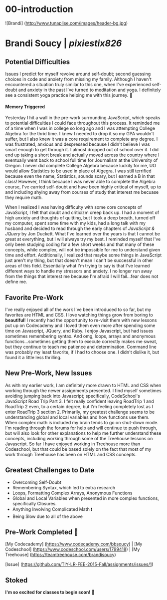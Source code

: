 # 00-introduction
![Brandi] (http://www.tunaplise.com/images/header-bg.jpg)
# Brandi Soucy  |  *pixiestix826*


## Potential Difficulties 
Issues I predict for myself revolve around self-doubt; second guessing choices in code and anxiety from missing my family.  Although I haven't encountered a situation truly similar to this one, when I've experienced self-doubt and anxiety in the past I've turned to meditation and yoga.  I definitely see a consistent yoga practice helping me with this journey. :pray:
#### Memory Triggered
Yesterday I hit a wall in the pre-work surrounding JavaScript, which speaks to potential difficulties I could face throughout this process. It reminded me of a time when I was in college so long ago and I was attempting College Algebra for the thrid time.  I knew I needed to drop it so my GPA wouldn't suffer, but I also knew it was a core requirement to complete any degree. I was frustrated, anxious and despressed because I didn't believe I was smart enough to get through it.  I almost dropped out of school over it.  I did end up taking a short break and actually moved across the country where I eventually went back to school full time for Journalism at the University of Oregon.  I never did complete College Algebra because luckily for me, UO would allow Statistics to be used in place of Algegra.  I was still terrified because even the name, Statistics, sounds scary, but I earned a B in that class! However, I think because I was never able to complete the Algebra course, I've carried self-doubt and have been highly critical of myself, up to and including shying away from courses of study that interest me becuase they require math.

When I realized I was having difficulty with some core concepts of JavaScript, I felt that doubt and criticizm creep back up.  I had a moment of high anxiety and thoughts of quitting, but I took a deep breath, turned off my computer, spent some time with my kids, had a long talk with my husband and decided to read through the early chapters of *JavaScript & JQuery* by Jon Duckett. What I've learned over the years is that I cannot be great at everything, but I will always try my best.  I reminded myself that I've only been studying coding for a few short weeks and that many of these concepts, while complex, will not be impossible for me to understand given time and effort.  Additionally, I realized that maybe some things in JavaScript just aren't my thing, but that doesn't mean I can't be successful in other areas of this field.  Essentially what I'm trying to say is that I've learned different ways to handle my stressors and anxiety.  I no longer run away from the things that interest me because I'm afraid I will fail...fear does not define me.

## Favorite Pre-Work 
I've really enjoyed all of the work I've been introduced to so far, but my favorites are HTML and CSS. I love watching things grow from boring to **beautiful**!  I recently had the opportunity to re-visit them with new lessons put up on Codecademy and I loved them even more after spending some time on Javascript, JQuery, and Ruby. I enjoy Javascript, but had issues sometimes remembering syntax. And omg, loops, arrays and anonymous functions...sometimes getting them to execute correctly makes me sweat, but they continue to teach me patience and determination. Command line was probably my least favorite, if I had to choose one.  I didn't dislike it, but found it a little less thrilling.

## New Pre-Work, New Issues 
As with my earlier work, I am definitely more drawn to HTML and CSS when working through the newer assignments presented. I find myself sometimes avoiding jumping back into Javascript; specifically, CodeSchool's JavaScript Road Trip Part 3.  I felt really confident leaving RoadTrip 1  and RoadTrip 2 even, to a certain degree, but I'm feeling completely lost as I enter RoadTrip 3 section 2.  Primarily, my greatest challenge seems to be understanding global and local variables and how functions use them.  When complex math is included my brain tends to go on shut-down mode. I'm reading through the forums for help and will continue to push through, but will also look for other explanations to help me further understand these concepts, including working through some of the Treehouse lessons on Javascript. So far I have enjoyed working in Treehouse more than Codeschool, but that could be based solely on the fact that most of my work through Treehouse has been on HTML and CSS concepts.

## Greatest Challenges to Date 
+ Overcoming Self-Doubt
+ Remembering Syntax, which led to extra research
+ Loops, Formatting Complex Arrays, Anonymous Functions
+ Global and Local Variables when presented in more complex functions, specifically Closures.
+ Anything Involving Complicated Math :exclamation:
+ Being Slow due to all of the above

## Pre-Work Completed :metal:

[My Codecademy] (https://www.codecademy.com/bbsoucy)  | [My Codeschool] (https://www.codeschool.com/users/1799418) |  [My Treehouse] (https://teamtreehouse.com/brandisoucy) 

[Issue] (https://github.com/TIY-LR-FEE-2015-Fall/assignments/issues/1)

## Stoked 
**I'm so excited for classes to begin soon!** :clap:
